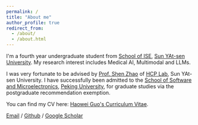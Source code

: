 ```yaml
---
permalink: /
title: "About me"
author_profile: true
redirect_from: 
  - /about/
  - /about.html
---
```


I'm a fourth year undergraduate student from [School of ISE](https://ise.sysu.edu.cn), [Sun YAt-sen University](https://www.sysu.edu.cn). My research interest includes Medical AI, Multimodal and LLMs.

I was very fortunate to be advised by [Prof. Shen Zhao](https://ise.sysu.edu.cn/teacher/ZhaoShen) of [HCP Lab](https://www.sysu-hcp.net), Sun YAt-sen University. I have successfully been admitted to the [School of Software and Microelectronics](https://www.ss.pku.edu.cn), [Peking University](https://www.pku.edu.cn), for graduate studies via the postgraduate recommendation exemption.

You can find my CV here: [Haowei Guo's Curriculum Vitae](assets/郭皓玮简历.pdf).

[Email](mailto:guohw27@mail2.sysu.edu.cn) / [Github](https://github.com/SYSU-Guohw) / [Google Scholar](https://scholar.google.com/citations?user=zEpdycwAAAAJ&hl=zh-CN&authuser=1)
